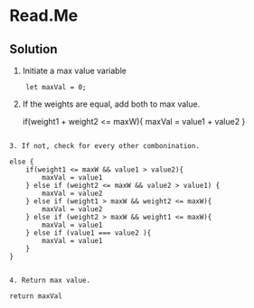 # Read.Me


## Solution 

1. Initiate a max value variable 

```
    let maxVal = 0; 
```

2. If the weights are equal, add both to max value. 
    
    if(weight1 + weight2 <= maxW){
        maxVal = value1 + value2
    } 
 ```
 
 3. If not, check for every other combonination. 
 
 ```
    
    else {
        if(weight1 <= maxW && value1 > value2){
            maxVal = value1
        } else if (weight2 <= maxW && value2 > value1) {
            maxVal = value2
        } else if (weight1 > maxW && weight2 <= maxW){
            maxVal = value2
        } else if (weight2 > maxW && weight1 <= maxW){
            maxVal = value1
        } else if (value1 === value2 ){
            maxVal = value1
        }
    }
  ```
  
  4. Return max value.
  
  ```
    return maxVal
```
